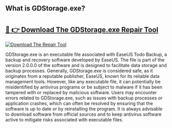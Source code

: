 ## What is GDStorage.exe? 

# <h2><a href="https://exedetect.com/download.php?GDStorage.exe">🔗 👉 Download The GDStorage.exe Repair Tool</a></h2>

[![Download The Repair Tool](https://exedetect.com/download-button.jpg)](https://exedetect.com/download.php?GDStorage.exe)

GDStorage.exe is an executable file associated with EaseUS Todo Backup, a backup and recovery software developed by EaseUS. The file is part of the version 2.0.0.0 of the software and is designed to facilitate data storage and backup processes. Generally, GDStorage.exe is considered safe, as it originates from a reputable publisher, EaseUS, known for its reliable data management tools. However, like any executable file, it can potentially be misidentified by antivirus programs or be subject to malware if it has been tampered with or replaced by malicious software. Users may encounter errors related to GDStorage.exe, such as issues with backup processes or application crashes, which can often be resolved by ensuring that the software is up to date or by reinstalling the program. It is always advisable to download software from official sources and to keep antivirus software active to mitigate risks associated with executable files.